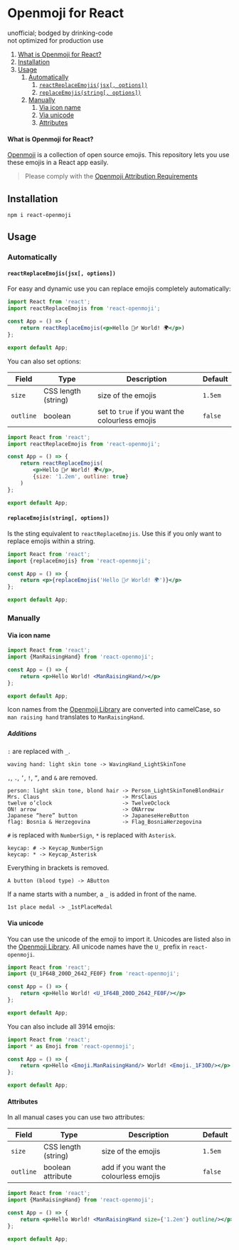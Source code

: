 # Openmoji for React

unofficial; bodged by drinking-code  
not optimized for production use

1. [What is Openmoji for React?](#what-is-openmoji-for-react)
2. [Installation](#installation)
3. [Usage](#usage)
    1. [Automatically](#automatically)
        1. [`reactReplaceEmojis(jsx[, options])`](#reactreplaceemojisjsx-options)
        2. [`replaceEmojis(string[, options])`](#replaceemojisstring-options)
    2. [Manually](#manually)
        1. [Via icon name](#via-icon-name)
        2. [Via unicode](#via-unicode)
        3. [Attributes](#attributes)

#### What is Openmoji for React?

[Openmoji](https://github.com/hfg-gmuend/openmoji) is a collection of open source emojis. This repository lets you use
these emojis in a React app easily.

> Please comply with the [Openmoji Attribution Requirements](https://github.com/hfg-gmuend/openmoji#attribution-requirements)

## Installation

```shell script
npm i react-openmoji
```

## Usage

### Automatically

#### `reactReplaceEmojis(jsx[, options])`

For easy and dynamic use you can replace emojis completely automatically:

```jsx
import React from 'react';
import reactReplaceEmojis from 'react-openmoji';

const App = () => {
    return reactReplaceEmojis(<p>Hello 🙋‍♂️ World! 🌍</p>)
};

export default App;
```

You can also set options:

|Field|Type|Description|Default|  
|---|---|---|---|  
|`size`| CSS length (string) | size of the emojis | `1.5em` |  
|`outline`| boolean | set to `true` if you want the colourless emojis | `false` |

```jsx
import React from 'react';
import reactReplaceEmojis from 'react-openmoji';

const App = () => {
    return reactReplaceEmojis(
        <p>Hello 🙋‍♂️ World! 🌍</p>,
        {size: '1.2em', outline: true}
    )
};

export default App;
```

#### `replaceEmojis(string[, options])`

Is the sting equivalent to `reactReplaceEmojis`. Use this if you only want to replace emojis within a string.

```jsx
import React from 'react';
import {replaceEmojis} from 'react-openmoji';

const App = () => {
    return <p>{replaceEmojis('Hello 🙋‍♂️ World! 🌍')}</p>
};

export default App;
```

### Manually

#### Via icon name

```jsx
import React from 'react';
import {ManRaisingHand} from 'react-openmoji';

const App = () => {
    return <p>Hello World! <ManRaisingHand/></p>
};

export default App;
```

Icon names from the [Openmoji Library](https://openmoji.org/library/) are converted into camelCase,
so `man raising hand` translates to `ManRaisingHand`.

##### Additions

`:` are replaced with `_`.

```
waving hand: light skin tone -> WavingHand_LightSkinTone
```

`,`, `.`, `’`, `!`, `”`, and `&` are removed.

```
person: light skin tone, blond hair -> Person_LightSkinToneBlondHair
Mrs. Claus                          -> MrsClaus
twelve o’clock                      -> TwelveOclock
ON! arrow                           -> ONArrow
Japanese “here” button              -> JapaneseHereButton
flag: Bosnia & Herzegovina          -> Flag_BosniaHerzegovina
```

`#` is replaced with `NumberSign`, `*` is replaced with `Asterisk`.

```
keycap: # -> Keycap_NumberSign
keycap: * -> Keycap_Asterisk
```

Everything in brackets is removed.

```
A button (blood type) -> AButton
```

If a name starts with a number, a `_` is added in front of the name.

```
1st place medal -> _1stPlaceMedal
```

#### Via unicode

You can use the unicode of the emoji to import it. Unicodes are listed also in
the [Openmoji Library](https://openmoji.org/library/). All unicode names have the `U_` prefix in `react-openmoji`.

```jsx
import React from 'react';
import {U_1F64B_200D_2642_FE0F} from 'react-openmoji';

const App = () => {
    return <p>Hello World! <U_1F64B_200D_2642_FE0F/></p>
};

export default App;
```

You can also include all 3914 emojis:

```jsx
import React from 'react';
import * as Emoji from 'react-openmoji';

const App = () => {
    return <p>Hello <Emoji.ManRaisingHand/> World! <Emoji._1F30D/></p>
};

export default App;
```

#### Attributes

In all manual cases you can use two attributes:

|Field|Type|Description|Default|  
|---|---|---|---|  
|`size`| CSS length (string) | size of the emojis | `1.5em` |  
|`outline`| boolean attribute | add if you want the colourless emojis | `false` |

```jsx
import React from 'react';
import {ManRaisingHand} from 'react-openmoji';

const App = () => {
    return <p>Hello World! <ManRaisingHand size={'1.2em'} outline/></p>
};

export default App;
```
